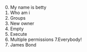 0. My name is betty
1. Who am i
2. Groups
3. New owner
4. Empty
5. Execute
7. Multiple permissions
7.Everybody!
8. James Bond
